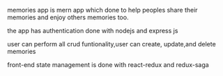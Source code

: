 memories app is mern app which done to help peoples share their memories and enjoy others memories too. 

the app has authentication done with nodejs and express js

user can perform all crud funtionality,user can create, update,and delete memories

front-end state management is done with react-redux and redux-saga
